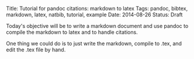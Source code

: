 Title: Tutorial for pandoc citations: markdown to latex
Tags: pandoc, bibtex, markdown, latex, natbib, tutorial, example
Date: 2014-08-26
Status: Draft

Today's objective will be to write a markdown document and use pandoc to
compile the markdown to latex and to handle citations.

One thing we could do is to just write the markdown, compile to .tex, and edit
the .tex file by hand.  


